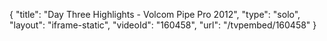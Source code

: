{
    "title": "Day Three Highlights - Volcom Pipe Pro 2012",
    "type": "solo",
    "layout": "iframe-static",
    "videoId": "160458",
    "url": "\/tvpembed\/160458"
}